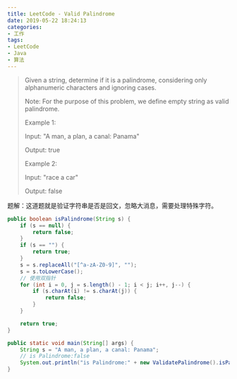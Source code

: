 ```yaml
---
title: LeetCode - Valid Palindrome
date: 2019-05-22 18:24:13
categories:
- 工作
tags:
- LeetCode
- Java
- 算法
---
```

> Given a string, determine if it is a palindrome, considering only alphanumeric characters and ignoring cases.
> 
> Note: For the purpose of this problem, we define empty string as valid palindrome.
> 
> Example 1:
> 
> Input: "A man, a plan, a canal: Panama"
> 
> Output: true
> 
> Example 2:
> 
> Input: "race a car"
> 
> Output: false

题解：这道题就是验证字符串是否是回文，忽略大消息，需要处理特殊字符。

```java
public boolean isPalindrome(String s) {
    if (s == null) {
        return false;
    }
    if (s == "") {
        return true;
    }
    s = s.replaceAll("[^a-zA-Z0-9]", "");
    s = s.toLowerCase();
    // 使用双指针
    for (int i = 0, j = s.length() - 1; i < j; i++, j--) {
        if (s.charAt(i) != s.charAt(j)) {
            return false;
        }
    }

    return true;
}

public static void main(String[] args) {
    String s = "A man, a plan, a canal: Panama";
    // is Palindrome:false
    System.out.println("is Palindrome:" + new ValidatePalindrome().isPalindrome(s));
}
```

